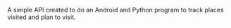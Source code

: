A simple API created to do an Android and Python program to track places visited and plan to visit.
